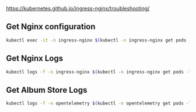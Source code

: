 
https://kubernetes.github.io/ingress-nginx/troubleshooting/

## Get Nginx configuration
```bash
kubectl exec -it -n ingress-nginx $(kubectl -n ingress-nginx get pods -l app.kubernetes.io/name=ingress-nginx -o jsonpath="{.items[0].metadata.name}") -- cat /etc/nginx/nginx.conf > nginx.conf
```

## Get Nginx Logs
```bash
kubectl logs -f -n ingress-nginx $(kubectl -n ingress-nginx get pods -l app.kubernetes.io/name=ingress-nginx -o jsonpath="{.items[0].metadata.name}")
```

## Get Album Store Logs 
```bash
kubectl logs -f -n opentelemetry $(kubectl -n opentelemetry get pods -l app.kubernetes.io/name=album-store -o jsonpath="{.items[0].metadata.name}")
```